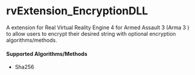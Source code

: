 # rvExtension_EncryptionDLL

A extension for Real Virtual Reality Engine 4 for Armed Assault 3 (Arma 3 ) to allow users to encrypt their desired string with optional
encryption algorithms/methods.

#### Supported Algorithms/Methods
- Sha256

